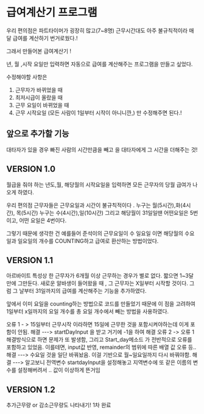 급여계산기 프로그램
====================
우리 편의점은 파트타이머가 굉장히 많고(7~8명) 근무시간대도 아주 불규칙적이라 매달 급여를 계산하기 번거로웠다.!

그래서 만들어본 급여계산기 !

년, 월 ,시작 요일만 입력하면 자동으로 급여를 계산해주는 프로그램을 만들고 싶었다.

수정해야할 사항은 
1. 근무자가 바뀌었을 때
2. 최저시급이 올랐을 때
3. 근무 요일이 바뀌었을 때
4. 근무 시작요일 (모든 사람이 1일부터 시작이 아니니깐,)
만 수정해주면 된다.!

앞으로 추가할 기능
-------------------
대타자가 있을 경우 
빠진 사람의 시간만큼을 빼고 을 대타자에게 그 시간을 더해주는 것!


VERSION 1.0
--------------------
월급을 줘야 하는 년도,월, 해당월의 시작요일을 입력하면 모든 근무자의 당월 급여가 나오게 하였다.

우리 편의점 근무자들은 근무요일과 시간이 불규칙적이다 . 누구는 월(5시간),화(4시간), 목(5시간)  누구는 수(4시간),일(10시간) 
그리고 해당월이 31일일땐 어떤요일은 5번이고, 어떤 요일은 4번이다.

그렇기 때문에 생각한 건
예를들어 준석이의 근무요일이 수 일요일 이면
해당월의 수요일과 일요일의 개수를 COUNTING하고 급여로 환산하는 방법이었다.

VERSION 1.1
------------------------
아르바이트 특성상 한 근무자가 6개월 이상 근무하는 경우가 별로 없다. 짧으면 1~3달만에 그만둔다.
새로운 알바생이 들어왔을 때 , 그 근무자는 X일부터 시작할 것이다.
그럼 그 날부터 31일까지의 급여를 계산해주는 기능을 추가하였다.

앞에서 이미 요일을 counting하는 방법으로 코드를 만들었기 때문에
이 점을 고려하여 1일부터 x일까지의 요일 개수를 총 요일 개수에서 빼는 방법을 사용하였다.

오류 1 - > 15일부터 근무시작 이라하면 15일에 근무한 것을 포함시켜야하는데 이게 포함이 안됨.
해결 ---> startDayInput 을 받고 거기에 -1을 하여 해결
오류 2 -> 오류 1 해결방식으로 하면 문제가 또 발생함, 그리고 Start_day메소드 가 전반적으로 오류를 포함하고 있었음.
이를테면, input값 반영, remainder의 범위에 따른 배열 값 오류 등.. 
해결 ---> 수요일 것을 일단 바꿔놨음. 이걸 기반으로 월~일요일까지 다시 바꿔야함.
해결 ---> 알고보니 전역변수 startdayInput을 설정해놓고 지역변수에 또 같은 이름의 변수를 설정해버려서 .. 값이 이상하게 뜬거임

VERSION 1.2
------------------------------
추가근무량 or 감소근무량도 나타내기!
1차 완료
